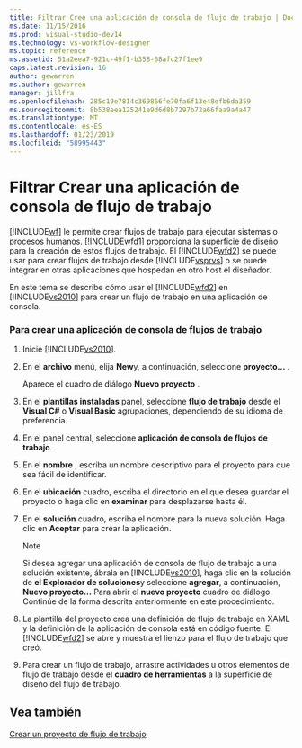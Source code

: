 ```yaml
---
title: Filtrar Cree una aplicación de consola de flujo de trabajo | Documentos de Microsoft
ms.date: 11/15/2016
ms.prod: visual-studio-dev14
ms.technology: vs-workflow-designer
ms.topic: reference
ms.assetid: 51a2eea7-921c-49f1-b358-68afc27f1ee9
caps.latest.revision: 16
author: gewarren
ms.author: gewarren
manager: jillfra
ms.openlocfilehash: 285c19e7814c369866fe70fa6f13e48efb6da359
ms.sourcegitcommit: 8b538eea125241e9d6d8b7297b72a66faa9a4a47
ms.translationtype: MT
ms.contentlocale: es-ES
ms.lasthandoff: 01/23/2019
ms.locfileid: "58995443"
---
```

# <a name="how-to-create-a-workflow-console-application"></a>Filtrar Crear una aplicación de consola de flujo de trabajo
[!INCLUDE[wf](../includes/wf-md.md)] le permite crear flujos de trabajo para ejecutar sistemas o procesos humanos. [!INCLUDE[wfd1](../includes/wfd1-md.md)] proporciona la superficie de diseño para la creación de estos flujos de trabajo. El [!INCLUDE[wfd2](../includes/wfd2-md.md)] se puede usar para crear flujos de trabajo desde [!INCLUDE[vsprvs](../includes/vsprvs-md.md)] o se puede integrar en otras aplicaciones que hospedan en otro host el diseñador.  
  
 En este tema se describe cómo usar el [!INCLUDE[wfd2](../includes/wfd2-md.md)] en [!INCLUDE[vs2010](../includes/vs2010-md.md)] para crear un flujo de trabajo en una aplicación de consola.  
  
### <a name="to-create-a-workflow-console-application"></a>Para crear una aplicación de consola de flujos de trabajo  
  
1.  Inicie [!INCLUDE[vs2010](../includes/vs2010-md.md)].  
  
2.  En el **archivo** menú, elija **New**y, a continuación, seleccione **proyecto...** .  
  
     Aparece el cuadro de diálogo **Nuevo proyecto** .  
  
3.  En el **plantillas instaladas** panel, seleccione **flujo de trabajo** desde el **Visual C#** o **Visual Basic** agrupaciones, dependiendo de su idioma de preferencia.  
  
4.  En el panel central, seleccione **aplicación de consola de flujos de trabajo**.  
  
5.  En el **nombre** , escriba un nombre descriptivo para el proyecto para que sea fácil de identificar.  
  
6.  En el **ubicación** cuadro, escriba el directorio en el que desea guardar el proyecto o haga clic en **examinar** para desplazarse hasta él.  
  
7.  En el **solución** cuadro, escriba el nombre para la nueva solución. Haga clic en **Aceptar** para crear la aplicación.  
  
    > [!NOTE]
    >  Si desea agregar una aplicación de consola de flujo de trabajo a una solución existente, ábrala en [!INCLUDE[vs2010](../includes/vs2010-md.md)], haga clic en la solución de **el Explorador de soluciones**y seleccione **agregar**, a continuación,  **Nuevo proyecto...** Para abrir el **nuevo proyecto** cuadro de diálogo. Continúe de la forma descrita anteriormente en este procedimiento.  
  
8.  La plantilla del proyecto crea una definición de flujo de trabajo en XAML y la definición de la aplicación de consola está en código fuente. El [!INCLUDE[wfd2](../includes/wfd2-md.md)] se abre y muestra el lienzo para el flujo de trabajo que creó.  
  
9. Para crear un flujo de trabajo, arrastre actividades u otros elementos de flujo de trabajo desde el **cuadro de herramientas** a la superficie de diseño del flujo de trabajo.  
  
## <a name="see-also"></a>Vea también  
 [Crear un proyecto de flujo de trabajo](../workflow-designer/creating-a-workflow-project.md)